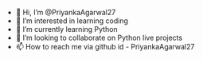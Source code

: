 - 👋 Hi, I’m @PriyankaAgarwal27
- 👀 I’m interested in learning coding
- 🌱 I’m currently learning Python
- 💞️ I’m looking to collaborate on Python live projects
- 📫 How to reach me via github id - PriyankaAgarwal27

<!---
PriyankaAgarwal27/PriyankaAgarwal27 is a ✨ special ✨ repository because its `README.md` (this file) appears on your GitHub profile.
You can click the Preview link to take a look at your changes.
--->
